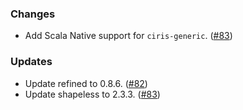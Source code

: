 ### Changes
- Add Scala Native support for `ciris-generic`. ([#83](https://github.com/vlovgr/ciris/pull/83))

### Updates
- Update refined to 0.8.6. ([#82](https://github.com/vlovgr/ciris/pull/82))
- Update shapeless to 2.3.3. ([#83](https://github.com/vlovgr/ciris/pull/83))
